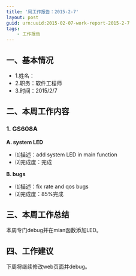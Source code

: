 ```yaml
---
title: '周工作报告：2015-2-7'
layout: post
guid: urn:uuid:2015-02-07-work-report-2015-2-7
tags:
    - 工作报告
---
```


## 一、基本情况

 - 1.姓名：
 - 2.职务：软件工程师
 - 3.时间：2015/2/7

## 二、本周工作内容

### 1. GS608A

**A. system LED**

 - ⑴描述：add system LED in main function
 - ⑵完成度：完成
 
**B. bugs**

 - ⑴描述：fix rate and qos bugs
 - ⑵完成度：85%完成

## 三、本周工作总结

本周专门debug并在mian函数添加LED。

## 四、工作建议

下周将继续修改web页面并debug。